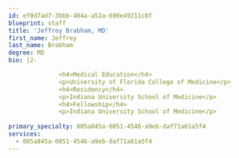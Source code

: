 ```yaml
---
id: ef0d7ad7-3bbb-404a-a52a-690e49211c8f
blueprint: staff
title: 'Jeffrey Brabham, MD'
first_name: Jeffrey
last_name: Brabham
degree: MD
bio: |2-

              <h4>Medical Education</h4>
              <p>University of Florida College of Medicine</p>
              <h4>Residency</h4>
              <p>Indiana University School of Medicine</p>
              <h4>Fellowship</h4>
              <p>Indiana University School of Medicine</p>
          
primary_specialty: 005a845a-0851-4546-a9eb-daf71a61a5f4
services:
  - 005a845a-0851-4546-a9eb-daf71a61a5f4
---
```

